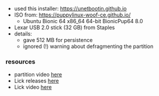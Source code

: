 
* used this installer: https://unetbootin.github.io
* ISO from: https://puppylinux-woof-ce.github.io/
    - Ubuntu Bionic 64	x86_64 64-bit	BionicPup64 8.0
* Lexar USB 2.0 stick (32 GB) from Staples
* details:
    - gave 512 MB for persistence
    - ignored (!) warning about defragmenting the partition 

### resources

* partition video [here](https://www.youtube.com/watch?v=_HgjasKuOBw)
* Lick releases [here](https://github.com/noryb009/lick/releases/tag/v1.3.4)
* Lick video [here](https://www.youtube.com/watch?v=VdBXYAPocpA)
